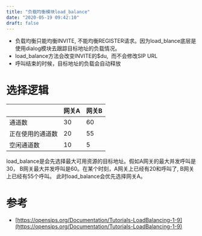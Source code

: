 ```yaml
---
title: "负载均衡模块load_balance"
date: "2020-05-19 09:42:10"
draft: false
---
```

- 负载均衡只能均衡INVITE, 不能均衡REGISTER请求。因为load_blance底层是使用dialog模块去跟踪目标地址的负载情况。
- load_balance方法会改变INVITE的$du,  而不会修改SIP URL
- 呼叫结束的时候，目标地址的负载会自动释放


# 选择逻辑

|  | 网关A | 网关B |
| --- | --- | --- |
| 通道数 | 30 | 60 |
| 正在使用的通道数 | 20 | 55 |
| 空闲通道数 | 10 | 5 |


load_balance是会先选择最大可用资源的目标地址。假如A网关的最大并发呼叫是30， B网关最大并发呼叫是60。在某个时刻，A网关上已经有20和呼叫了, B网关上已经有55个呼叫。 此时load_balance会优先选择网关A。









# 参考

- [https://opensips.org/Documentation/Tutorials-LoadBalancing-1-9](https://opensips.org/Documentation/Tutorials-LoadBalancing-1-9)


